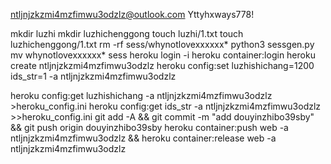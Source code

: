 ntljnjzkzmi4mzfimwu3odzlz@outlook.com
Yttyhxways778!

mkdir luzhi
mkdir luzhichenggong
touch luzhi/1.txt
touch luzhichenggong/1.txt
rm -rf sess/whynotlovexxxxxx*
python3 sessgen.py
mv whynotlovexxxxxx* sess
heroku login -i
heroku container:login
heroku create ntljnjzkzmi4mzfimwu3odzlz
heroku config:set luzhishichang=1200 ids_str=1 -a ntljnjzkzmi4mzfimwu3odzlz

heroku config:get luzhishichang -a ntljnjzkzmi4mzfimwu3odzlz >heroku_config.ini
heroku config:get ids_str -a ntljnjzkzmi4mzfimwu3odzlz >>heroku_config.ini
git add -A && git commit -m "add douyinzhibo39sby" && git push origin douyinzhibo39sby
heroku container:push web -a ntljnjzkzmi4mzfimwu3odzlz && heroku container:release web -a ntljnjzkzmi4mzfimwu3odzlz